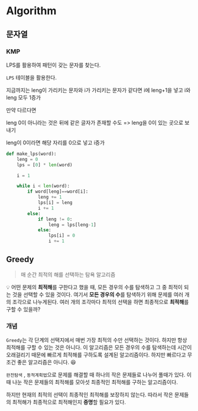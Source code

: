 # Algorithm





## 문자열



### KMP

LPS를 활용하여 패턴이 갖는 문자를 찾는다.

`LPS` 테이블을 활용한다.

지금까지는 leng이 가리키는 문자와 i가 가리키는 문자가 같다면 i에 leng+1을 넣고 i와 leng 모두 1증가

만약 다르다면

leng 0이 아니라는 것은 뒤에 같은 글자가 존재할 수도 => leng을 0이 있는 곳으로 보내기

leng이 0이라면 해당 자리를 0으로 넣고 i증가



```python
def make_lps(word):
    leng = 0
    lps = [0] * len(word)

    i = 1

    while i < len(word):
        if word[leng]==word[i]:
            leng += 1
            lps[i] = leng
            i += 1
        else:
            if leng != 0:
                leng = lps[leng-1]
            else:
                lps[i] = 0
                i += 1
```





## Greedy

> 매 순간 최적의 해를 선택하는 탐욕 알고리즘



:bulb: 어떤 문제의 **최적해**를 구한다고 했을 때, 모든 경우의 수를 탐색하고 그 중 최적이 되는 것을 선택할 수 있을 것이다. 여기서 **모든 경우의 수**를 탐색하기 위해 문제를 여러 개의 조각으로 나누게된다. 여러 개의 조각마다 최적의 선택을 하면 최종적으로 **최적해**를 구할 수 있을까?



### 개념

`Greedy`는 각 단계의 선택지에서 매번 가장 최적의 수만 선택하는 것이다. 하지만 항상 최적해를 구할 수 있는 것은 아니다. 이 알고리즘은 모든 경우의 수를 탐색하는데 시간이 오래걸리기 때문에 빠르게 최적해를 구하도록 설계된 알고리즘이다. 하지만 빠르다고 무조건 좋은 알고리즘은 아니다. :satisfied:

`완전탐색` , `동적계획법`으로 문제를 해결할 때 하나의 작은 문제들로 나누어 풀때가 있다. 이때 나눈 작은 문제들의 최적해를 모아섯 최종적인 최적해를 구하는 알고리즘이다.

하지만 현재의 최적의 선택이 최종적인 최적해를 보장하지 않는다. 따라서 작은 문제들의 최적해가 최종적으로 최적해인지 **증명**할 필요가 있다.



